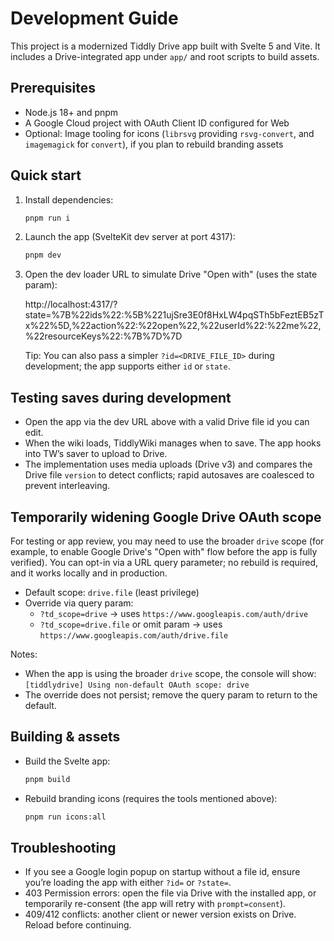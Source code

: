 # Development Guide

This project is a modernized Tiddly Drive app built with Svelte 5 and Vite. It includes a Drive-integrated app under `app/` and root scripts to build assets.

## Prerequisites

- Node.js 18+ and pnpm
- A Google Cloud project with OAuth Client ID configured for Web
- Optional: Image tooling for icons (`librsvg` providing `rsvg-convert`, and `imagemagick` for `convert`), if you plan to rebuild branding assets

## Quick start

1. Install dependencies:

   ```sh
   pnpm run i
   ```

2. Launch the app (SvelteKit dev server at port 4317):

   ```sh
   pnpm dev
   ```

3. Open the dev loader URL to simulate Drive "Open with" (uses the state param):

   http://localhost:4317/?state=%7B%22ids%22:%5B%221ujSre3E0f8HxLW4pqSTh5bFeztEB5zTx%22%5D,%22action%22:%22open%22,%22userId%22:%22me%22,%22resourceKeys%22:%7B%7D%7D

   Tip: You can also pass a simpler `?id=<DRIVE_FILE_ID>` during development; the app supports either `id` or `state`.

## Testing saves during development

- Open the app via the dev URL above with a valid Drive file id you can edit.
- When the wiki loads, TiddlyWiki manages when to save. The app hooks into TW’s saver to upload to Drive.
- The implementation uses media uploads (Drive v3) and compares the Drive file `version` to detect conflicts; rapid autosaves are coalesced to prevent interleaving.

## Temporarily widening Google Drive OAuth scope

For testing or app review, you may need to use the broader `drive` scope (for example, to enable Google Drive's "Open with" flow before the app is fully verified). You can opt-in via a URL query parameter; no rebuild is required, and it works locally and in production.

- Default scope: `drive.file` (least privilege)
- Override via query param:
  - `?td_scope=drive` → uses `https://www.googleapis.com/auth/drive`
  - `?td_scope=drive.file` or omit param → uses `https://www.googleapis.com/auth/drive.file`

Notes:

- When the app is using the broader `drive` scope, the console will show:
  `[tiddlydrive] Using non-default OAuth scope: drive`
- The override does not persist; remove the query param to return to the default.

## Building & assets

- Build the Svelte app:

  ```sh
  pnpm build
  ```

- Rebuild branding icons (requires the tools mentioned above):

  ```sh
  pnpm run icons:all
  ```

## Troubleshooting

- If you see a Google login popup on startup without a file id, ensure you’re loading the app with either `?id=` or `?state=`.
- 403 Permission errors: open the file via Drive with the installed app, or temporarily re-consent (the app will retry with `prompt=consent`).
- 409/412 conflicts: another client or newer version exists on Drive. Reload before continuing.
